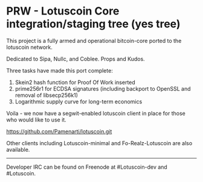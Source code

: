 PRW -  Lotuscoin Core integration/staging tree (yes tree)
=====================================

This project is a fully armed and operational bitcoin-core ported to the lotuscoin network.  

Dedicated to Sipa, Nullc, and Coblee.  Props and Kudos.  

Three tasks have made this port complete:

1) Skein2 hash function for Proof Of Work inserted
2) prime256r1 for ECDSA signatures (including backport to OpenSSL and removal of libsecp256k1)
3) Logarithmic supply curve for long-term economics

Voila - we now have a segwit-enabled lotuscoin client in place for those who would like to use it.


https://github.com/Pamenarti/lotuscoin.git

Other clients including Lotuscoin-minimal and Fo-Realz-Lotuscoin are also available.  

-------------------

Developer IRC can be found on Freenode at #Lotuscoin-dev and #Lotuscoin.

